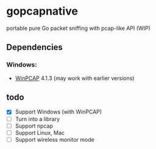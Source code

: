 # gopcapnative
portable pure Go packet sniffing with pcap-like API (WIP)

## Dependencies

### Windows:
- [WinPCAP](https://www.winpcap.org/install/default.htm) 4.1.3 (may work with earlier versions)

## todo
- [x] Support Windows (with WinPCAP)
- [ ] Turn into a library
- [ ] Support npcap
- [ ] Support Linux, Mac
- [ ] Support wireless monitor mode
